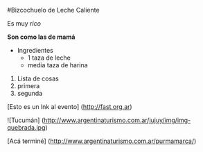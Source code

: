 #Bizcochuelo de Leche Caliente

Es muy *rico*

**Son como las de mamá**

- Ingredientes
  - 1 taza de leche
  - media taza de harina
  

1. Lista de cosas
  1. primera
  2. segunda

[Esto es un lnk al evento] (http://fast.org.ar)

![Tucumán] (http://www.argentinaturismo.com.ar/jujuy/img/img-quebrada.jpg)

[Acá terminé] (http://www.argentinaturismo.com.ar/purmamarca/)
